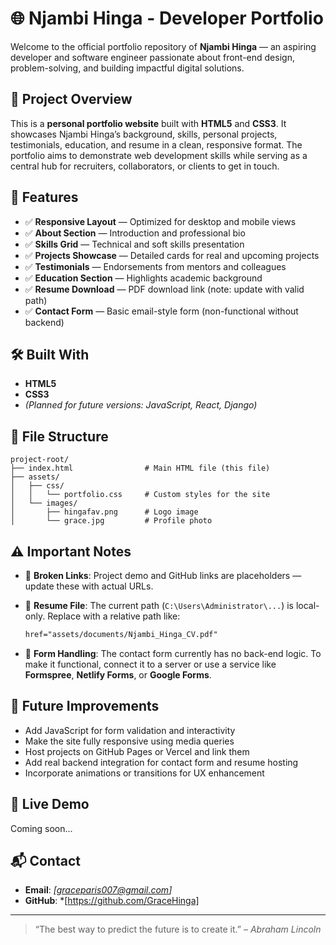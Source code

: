 # 🌐 Njambi Hinga - Developer Portfolio

Welcome to the official portfolio repository of **Njambi Hinga** — an aspiring developer and software engineer passionate about front-end design, problem-solving, and building impactful digital solutions.

## 📁 Project Overview

This is a **personal portfolio website** built with **HTML5** and **CSS3**. It showcases Njambi Hinga’s background, skills, personal projects, testimonials, education, and resume in a clean, responsive format. The portfolio aims to demonstrate web development skills while serving as a central hub for recruiters, collaborators, or clients to get in touch.

## 🎯 Features

- ✅ **Responsive Layout** — Optimized for desktop and mobile views
- ✅ **About Section** — Introduction and professional bio
- ✅ **Skills Grid** — Technical and soft skills presentation
- ✅ **Projects Showcase** — Detailed cards for real and upcoming projects
- ✅ **Testimonials** — Endorsements from mentors and colleagues
- ✅ **Education Section** — Highlights academic background
- ✅ **Resume Download** — PDF download link (note: update with valid path)
- ✅ **Contact Form** — Basic email-style form (non-functional without backend)

## 🛠️ Built With

- **HTML5**
- **CSS3**
- _(Planned for future versions: JavaScript, React, Django)_

## 📂 File Structure

```
project-root/
├── index.html                # Main HTML file (this file)
├── assets/
│   ├── css/
│   │   └── portfolio.css     # Custom styles for the site
│   └── images/
│       ├── hingafav.png      # Logo image
│       └── grace.jpg         # Profile photo
```

## ⚠️ Important Notes

- 🔗 **Broken Links**: Project demo and GitHub links are placeholders — update these with actual URLs.
- 📄 **Resume File**: The current path (`C:\Users\Administrator\...`) is local-only. Replace with a relative path like:

  ```html
  href="assets/documents/Njambi_Hinga_CV.pdf"
  ```

- 📧 **Form Handling**: The contact form currently has no back-end logic. To make it functional, connect it to a server or use a service like **Formspree**, **Netlify Forms**, or **Google Forms**.

## 🚀 Future Improvements

- Add JavaScript for form validation and interactivity
- Make the site fully responsive using media queries
- Host projects on GitHub Pages or Vercel and link them
- Add real backend integration for contact form and resume hosting
- Incorporate animations or transitions for UX enhancement

## 💼 Live Demo

Coming soon...

## 📬 Contact

- **Email**: _\[graceparis007@gmail.com]_
- **GitHub**: \*\[https://github.com/GraceHinga]

---

> “The best way to predict the future is to create it.” – _Abraham Lincoln_
